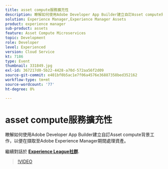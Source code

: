 ```yaml
---
title: asset compute服務擴充性
description: 瞭解如何使用Adobe Developer App Builder建立自訂Asset compute背景工作，以便在擷取至Adobe Experience Manager期間處理資產。 此工作階段為Adobe Developers Live內容事件的一部分。
solution: Experience Manager,Experience Manager Assets
product: experience manager
sub-product: assets
feature: Asset Compute Microservices
topic: Development
role: Developer
level: Experienced
version: Cloud Service
kt: 7186
type: Event
thumbnail: 331849.jpg
exl-id: 367217d0-5b22-4428-a70d-572aa56f2d09
source-git-commit: e401bf0b5ac1e7f06a4576e36887358bed352162
workflow-type: tm+mt
source-wordcount: '77'
ht-degree: 0%

---
```


# asset compute服務擴充性

瞭解如何使用Adobe Developer App Builder建立自訂Asset compute背景工作，以便在擷取至Adobe Experience Manager期間處理資產。

繼續對話於 **[Experience League社群](https://adobe.ly/36Yd3v6)**.

>[!VIDEO](https://video.tv.adobe.com/v/331849/?quality=12&learn=on&hidetitle=true)
